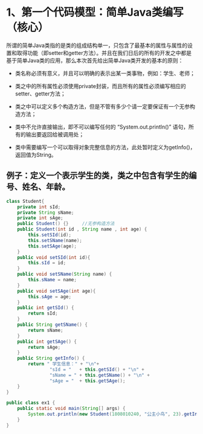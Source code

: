 # 1、第一个代码模型：简单Java类编写（核心）



所谓的简单Java类指的是类的组成结构单一，只包含了最基本的属性与属性的设置和取得功能（即setter和getter方法）。并且在我们日后的所有的开发之中都是基于简单Java类的应用，那么本次首先给出简单Java类开发的基本的原则：

-  类名称必须有意义，并且可以明确的表示出某一类事物，例如：学生、老师；

- 类之中的所有属性必须使用private封装，而且所有的属性必须编写相应的setter、getter方法；

- 类之中可以定义多个构造方法，但是不管有多少个请一定要保证有一个无参构造方法；

- 类中不允许直接输出，即不可以编写任何的 “System.out.println()” 语句，所有的输出要返回给被调用处； 

- 类中需要编写一个可以取得对象完整信息的方法，此处暂时定义为getInfo()，返回值为String。





## 例子：定义一个表示学生的类，类之中包含有学生的编号、姓名、年龄。

```java
class Student{
	private int sId;
	private String sName;
	private int sAge;
	public Student() {}		//无参构造方法
	public Student(int id , String name , int age) {
		this.setSId(id);
		this.setSName(name);
		this.setSAge(age);
	}
	public void setSId(int id){
		this.sId = id;
	}
	public void setSName(String name) {
		this.sName = name;
	}
	public void setSAge(int age){
		this.sAge = age;
	}
	public int getSId() {
		return sId;
	}
	public String getSName() {
		return sName;
	}
	public int getSAge() {
		return sAge;
	}
	public String getInfo() {
		return " 学生信息：" + "\n"+
				"sId = "   + this.getSId() + "\n" +
				"sName = " + this.getSName() + "\n" +
				"sAge = "  + this.getSAge();
	}
}

public class ex1 {
	public static void main(String[] args) {
		System.out.println(new Student(1808010240, "公主小鸟", 23).getInfo());
	}
}

```





















